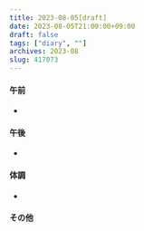 ```yaml
---
title: 2023-08-05[draft]
date: 2023-08-05T21:00:00+09:00
draft: false
tags: ["diary", ""]
archives: 2023-08
slug: 417073
---
```

#### 午前
- 
#### 午後
- 
#### 体調
- 
#### その他
